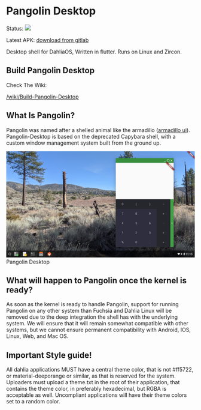 # Pangolin Desktop
Status: ![](https://github.com/dahlia-os/pangolin-desktop/workflows/CI/badge.svg)

Latest APK: [download from gitlab](https://gitlab.com/dahlia-os/pangolin-desktop/-/jobs/artifacts/master/browse/build/app/outputs/apk/debug/?job=build_android)

Desktop shell for DahliaOS, Written in flutter. Runs on Linux and Zircon.

## Build Pangolin Desktop

Check The Wiki:

[/wiki/Build-Pangolin-Desktop](https://github.com/dahlia-os/pangolin-desktop/wiki/Build-Pangolin-Desktop)


## What Is Pangolin?
Pangolin was named after a shelled animal like the armadillo ([armadillo ui](https://9to5google.com/2018/12/26/fuchsia-armadillo-ui-gone/)). Pangolin-Desktop is based on the deprecated Capybara shell, with a custom window management system built from the ground up.

![Capybara UI Apk](https://github.com/dahlia-os/Icons/blob/master/UI-Screenshots/Pangolin-2020-23_04.png)
Pangolin Desktop

## What will happen to Pangolin once the kernel is ready?
As soon as the kernel is ready to handle Pangolin, support for running Pangolin on any other system than Fuchsia and Dahlia Linux will be removed due to the deep integration the shell has with the underlying system. We will ensure that it will remain somewhat compatible with other systems, but we cannot ensure permanent compatibility with Android, IOS, Linux, Web, and Mac OS.


## Important Style guide!
All dahlia applications MUST have a central theme color, that is not #ff5722, or material-deeporange or similar, as that is reserved for the system. Uploaders must upload a theme.txt in the root of their application, that contains the theme color, in preferably hexadecimal, but RGBA is acceptable as well. Uncompliant applications will have their theme colors set to a random color.
